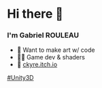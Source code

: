 # Hi there 👋
### I'm Gabriel ROULEAU

- 🎯 Want to make art w/ code
- 🤹‍♂️ Game dev & shaders
- 🚀 [ckyre.itch.io](https://ckyre.itch.io/)

[#Unity3D](https://github.com/topics/unity)
